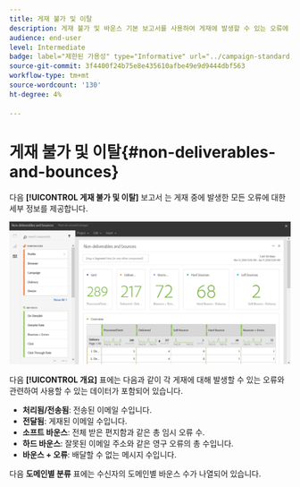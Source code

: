 ```yaml
---
title: 게재 불가 및 이탈
description: 게재 불가 및 바운스 기본 보고서를 사용하여 게재에 발생할 수 있는 오류에 대해 알아봅니다.
audience: end-user
level: Intermediate
badge: label="제한된 가용성" type="Informative" url="../campaign-standard-migration-home.md" tooltip="마이그레이션된 사용자 Campaign Standard으로 제한됨"
source-git-commit: 3f4400f24b75e8e435610afbe49e9d9444dbf563
workflow-type: tm+mt
source-wordcount: '130'
ht-degree: 4%

---
```


# 게재 불가 및 이탈{#non-deliverables-and-bounces}

다음 **[!UICONTROL 게재 불가 및 이탈]** 보고서 는 게재 중에 발생한 모든 오류에 대한 세부 정보를 제공합니다.

![](assets/delivery_reports_7.png)

다음 **[!UICONTROL 개요]** 표에는 다음과 같이 각 게재에 대해 발생할 수 있는 오류와 관련하여 사용할 수 있는 데이터가 포함되어 있습니다.

* **처리됨/전송됨**: 전송된 이메일 수입니다.
* **전달됨**: 게재된 이메일 수입니다.
* **소프트 바운스**: 전체 받은 편지함과 같은 총 임시 오류 수.
* **하드 바운스**: 잘못된 이메일 주소와 같은 영구 오류의 총 수입니다.
* **바운스 + 오류**: 배달할 수 없는 메시지 수입니다.

다음 **도메인별 분류** 표에는 수신자의 도메인별 바운스 수가 나열되어 있습니다.
